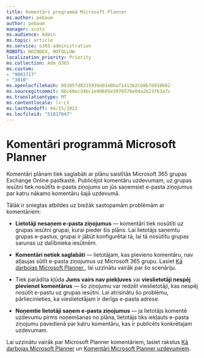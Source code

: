 ```yaml
---
title: Komentāri programmā Microsoft Planner
ms.author: pebaum
author: pebaum
manager: scotv
ms.audience: Admin
ms.topic: article
ms.service: o365-administration
ROBOTS: NOINDEX, NOFOLLOW
localization_priority: Priority
ms.collection: Adm_O365
ms.custom:
- "9001717"
- "3810"
ms.openlocfilehash: 09385fd0235939d01e0baf141362cb8b76910682
ms.sourcegitcommit: 8bc60ec34bc1e40685e3976576e04a2623f63a7c
ms.translationtype: MT
ms.contentlocale: lv-LV
ms.lasthandoff: 04/15/2021
ms.locfileid: "51817647"
---
```

# <a name="comments-in-microsoft-planner"></a>Komentāri programmā Microsoft Planner

Komentāri plānam tiek saglabāti ar plānu saistītās Microsoft 365 grupas Exchange Online pastkastē.  Publicējot komentāru uzdevumam, uz grupas iesūtni tiek nosūtīts e-pasta ziņojums un jūs saņemsiet e-pasta ziņojumus par katru nākamo komentāru šajā uzdevumā.

Tālāk ir sniegtas atbildes uz biežāk sastopamām problēmām ar komentāriem:

- **Lietotāji nesaņem e-pasta ziņojumus** — komentāri tiek nosūtīti uz grupas iesūtni grupai, kurai pieder šis plāns. Lai lietotājs saņemtu grupas e-pastus, grupai ir jābūt konfigurētai tā, lai tā nosūtītu grupas sarunas uz dalībnieka iesūtnēm.

- **Komentāri netiek saglabāti** — lietotājam, kas pievieno komentāru, nav atļaujas sūtīt e-pasta ziņojumus uz Microsoft 365 grupu. Lasiet [Kā darbojas Microsoft Planner,](https://techcommunity.microsoft.com/t5/planner-blog/how-microsoft-planner-works/ba-p/1214736), lai uzzinātu vairāk par šo scenāriju.

- Tiek parādīta kļūda **Jums vairs nav piekļuves** vai **vieslietotāji nespēj pievienot komentārus** — šo ziņojumu var redzēt vieslietotāji, kas nespēj nosūtīt e-pastu uz grupas iesūtni. Lai atrisinātu šo problēmu, pārliecinieties, ka vieslietotājam ir derīga e-pasta adrese.

- **Noņemtie lietotāji saņem e-pasta ziņojumus** — ja lietotājs komentē uzdevumu pirms noņemšanas no plāna, lietotājs tiks iekļauts e-pasta ziņojumu pavedienā par katru komentāru, kas ir publicēts konkrētajam uzdevumam.

Lai uzzinātu vairāk par Microsoft Planner komentāriem, lasiet rakstus [Kā darbojas Microsoft Planner](https://techcommunity.microsoft.com/t5/planner-blog/how-microsoft-planner-works/ba-p/1214736) un [Komentāri Microsoft Planner uzdevumiem](https://support.microsoft.com/office/fd4aedde-7785-4cd0-96ee-122fbc9140e1).
